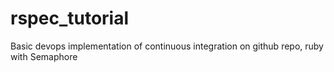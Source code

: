 # rspec_tutorial
Basic devops implementation of continuous integration on github repo, ruby with Semaphore

